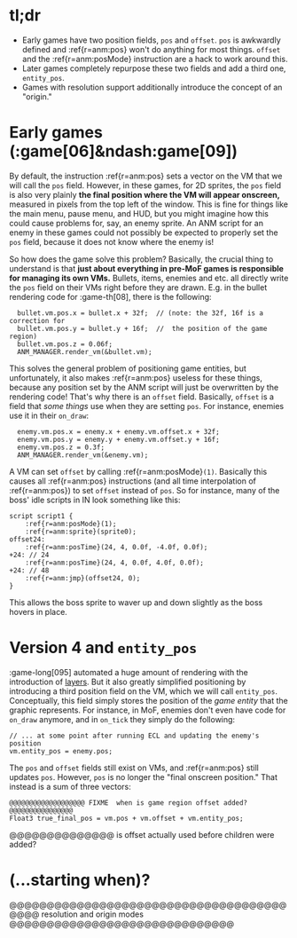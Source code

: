 

# tl;dr

* Early games have two position fields, `pos` and `offset`.  `pos` is awkwardly defined and :ref{r=anm:pos} won't do anything for most things. `offset` and the :ref{r=anm:posMode} instruction are a hack to work around this.
* Later games completely repurpose these two fields and add a third one, `entity_pos`.
* Games with resolution support additionally introduce the concept of an "origin."

# Early games (:game[06]&ndash:game[09])

By default, the instruction :ref{r=anm:pos} sets a vector on the VM that we will call the `pos` field.  However, in these games, for 2D sprites, the `pos` field is also very plainly **the final position where the VM will appear onscreen,** measured in pixels from the top left of the window.  This is fine for things like the main menu, pause menu, and HUD, but you might imagine how this could cause problems for, say, an enemy sprite.  An ANM script for an enemy in these games could not possibly be expected to properly set the `pos` field, because it does not know where the enemy is!

So how does the game solve this problem?  Basically, the crucial thing to understand is that **just about everything in pre-MoF games is responsible for managing its own VMs.**  Bullets, items, enemies and etc. all directly write the `pos` field on their VMs right before they are drawn. E.g. in the bullet rendering code for :game-th[08], there is the following:

~~~
  bullet.vm.pos.x = bullet.x + 32f;  // (note: the 32f, 16f is a correction for
  bullet.vm.pos.y = bullet.y + 16f;  //  the position of the game region)
  bullet.vm.pos.z = 0.06f;
  ANM_MANAGER.render_vm(&bullet.vm);
~~~

This solves the general problem of positioning game entities, but unfortunately, it also makes :ref{r=anm:pos} useless for these things, because any position set by the ANM script will just be overwritten by the rendering code!  That's why there is an `offset` field.  Basically, `offset` is a field that *some things* use when they are setting `pos`.  For instance, enemies use it in their `on_draw`:

~~~
  enemy.vm.pos.x = enemy.x + enemy.vm.offset.x + 32f;
  enemy.vm.pos.y = enemy.y + enemy.vm.offset.y + 16f;
  enemy.vm.pos.z = 0.3f;
  ANM_MANAGER.render_vm(&enemy.vm);
~~~

A VM can set `offset` by calling :ref{r=anm:posMode}`(1)`.  Basically this causes all :ref{r=anm:pos} instructions (and all time interpolation of :ref{r=anm:pos}) to set `offset` instead of `pos`.  So for instance, many of the boss' idle scripts in IN look something like this:

~~~
script script1 {
    :ref{r=anm:posMode}(1);
    :ref{r=anm:sprite}(sprite0);
offset24:
    :ref{r=anm:posTime}(24, 4, 0.0f, -4.0f, 0.0f);
+24: // 24
    :ref{r=anm:posTime}(24, 4, 0.0f, 4.0f, 0.0f);
+24: // 48
    :ref{r=anm:jmp}(offset24, 0);
}
~~~

This allows the boss sprite to waver up and down slightly as the boss hovers in place.

# Version 4 and `entity_pos`

:game-long[095] automated a huge amount of rendering with the introduction of [layers](#/anm/ontick-ondraw).  But it also greatly simplified positioning by introducing a third position field on the VM, which we will call `entity_pos`.  Conceptually, this field simply stores the position of the *game entity* that the graphic represents.  For instance, in MoF, enemies don't even have code for `on_draw` anymore, and in `on_tick` they simply do the following:

~~~
// ... at some point after running ECL and updating the enemy's position
vm.entity_pos = enemy.pos;
~~~

The `pos` and `offset` fields still exist on VMs, and :ref{r=anm:pos} still updates `pos`.  However, `pos` is no longer the "final onscreen position."  That instead is a sum of three vectors:

~~~
@@@@@@@@@@@@@@@@@@@ FIXME  when is game region offset added? @@@@@@@@@@@@@@@@
Float3 true_final_pos = vm.pos + vm.offset + vm.entity_pos;
~~~

<!----- NOTE:  SA+0x456430  is a function that sets pos_3 to the input pos plus (32+192, 16, 0) on a VM and all of its children ----->

@@@@@@@@@@@@@@ is offset actually used before children were added?

# (...starting when)?

@@@@@@@@@@@@@@@@@@@@@@@@@@@@@@@@@@@@@@@@@ resolution and origin modes @@@@@@@@@@@@@@@@@@@@@@@@@@@@@@
